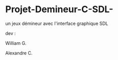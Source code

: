 # Projet-Demineur-C-SDL-
 un jeux démineur avec l'interface graphique SDL

dev : 

William G.

Alexandre C.
